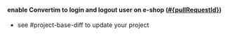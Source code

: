 #### enable Convertim to login and logout user on e-shop ([#{pullRequestId}](https://github.com/shopsys/shopsys/pull/{pullRequestId}))

- see #project-base-diff to update your project

